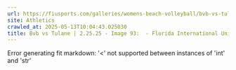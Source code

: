 ```yaml
---
url: https://fiusports.com/galleries/womens-beach-volleyball/bvb-vs-tulane-2-25-25/image-93/355/62646
site: Athletics
crawled_at: 2025-05-13T10:04:43.025030
title: Bvb vs Tulane | 2.25.25 - Image 93:  - Florida International University
---
```


Error generating fit markdown: '<' not supported between instances of 'int' and 'str'
